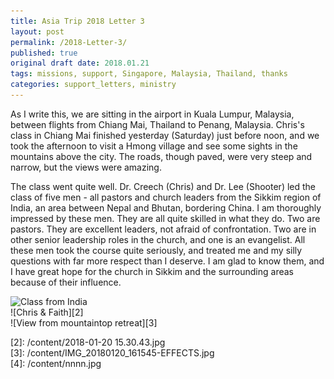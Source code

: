 ```yaml
---
title: Asia Trip 2018 Letter 3
layout: post
permalink: /2018-Letter-3/
published: true
original draft date: 2018.01.21
tags: missions, support, Singapore, Malaysia, Thailand, thanks
categories: support_letters, ministry
---
```


As I write this, we are sitting in the airport in Kuala Lumpur, Malaysia, between flights from Chiang Mai, Thailand to Penang, Malaysia. Chris's class in Chiang Mai finished yesterday (Saturday) just before noon, and we took the afternoon to visit a Hmong village and see some sights in the mountains above the city.                                                                                                                                             The roads, though paved, were very steep and narrow, but the views were amazing. 

The class went quite well. Dr. Creech (Chris) and Dr. Lee (Shooter) led the class of five men - all pastors and church leaders from the Sikkim region of India, an area between Nepal and Bhutan, bordering China. I am thoroughly impressed by these men. They are all quite skilled in what they do. Two are pastors. They are excellent leaders, not afraid of confrontation. Two are in other senior leadership roles in the church, and one is an evangelist. All these men took the course quite seriously, and treated me and my silly questions with far more respect than I deserve. I am glad to know them, and I have great hope for the church in Sikkim and the surrounding areas because of their influence.


![Class from India][1]    
![Chris & Faith][2]    
![View from mountaintop retreat][3]    


 [0]: /
 [1]: /content/DSC00081.JPG  
 [2]: /content/2018-01-20 15.30.43.jpg    
 [3]: /content/IMG_20180120_161545-EFFECTS.jpg  
 [4]: /content/nnnn.jpg

